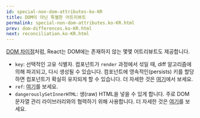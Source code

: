 ```yaml
---
id: special-non-dom-attributes-ko-KR
title: DOM이 아닌 특별한 어트리뷰트
permalink: special-non-dom-attributes.ko-KR.html
prev: dom-differences.ko-KR.html
next: reconciliation.ko-KR.html
---
```


[DOM 차이점](/react/docs/dom-differences.html)처럼, React는 DOM에는 존재하지 않는 몇몇 어트리뷰트도 제공합니다.

- `key`: 선택적인 고유 식별자. 컴포넌트가 `render` 과정에서 섞일 때, diff 알고리즘에 의해 파괴되고, 다시 생성될 수 있습니다. 컴포넌트에 영속적인(persists) 키를 할당하면 컴포넌트가 확실히 유지되게 할 수 있습니다. 더 자세한 것은 [여기](/react/docs/multiple-components.html#dynamic-children)에서 보세요.
- `ref`: [여기](/react/docs/more-about-refs.html)를 보세요.
- `dangerouslySetInnerHTML`: 생(raw) HTML을 넣을 수 있게 합니다. 주로 DOM 문자열 관리 라이브러리와의 협력하기 위해 사용합니다. 더 자세한 것은 [여기](/react/tips/dangerously-set-inner-html.html)를 보세요.
